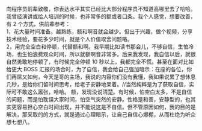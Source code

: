 向程序员前辈致敬，你表达水平其实已经比大部分程序员不知道高哪里去了哈哈。  
我曾经演讲或给人培训的时候，也非常多的额或者口条。我个人感觉，想要改善，有 2 个方式，供前辈参考：  
1，花大量时间准备。越熟练，额和啊音就会越少。但出于兴趣，做个视频，分享技术经验，要花多少时间，就是个人价值取舍问题咯。  
2，用完全空白和停顿，代替额和啊。我早期比如读书那会儿，不够自信，生怕冷场，也生怕浪费观众时间，所以就额啊音非常多。后来我发现，我自信以后，就很自然勇敢地停顿了，有时候完全停顿 10 秒以上，我都完全不慌。甚至在面对比如给更大 BOSS 汇报的场合时，为了自信，我会给自己强加暗示：在座的各位，你们再屌又如何，今天是哥的主场，我说的内容你们没有我懂，我如果说累了想休息几秒，是给你们留时间思考，给老子安静地呆着。//当然纯粹是为了获取自信，实际可不敢这么嚣张，哈哈。
额，发现没说清楚。有时候，怕空白太多，不是自信的问题，而是怕耽误大家时间，怕空气突然的安静。性格是和善，安静型的，也其实更容易担心空白时间出现，并不能说这是不自信。但不管原因如何，我的目的是解决，那采取的的方式，就是通过心理暗示，让自己自信心爆棚，从而杜绝为听众想七想八。
